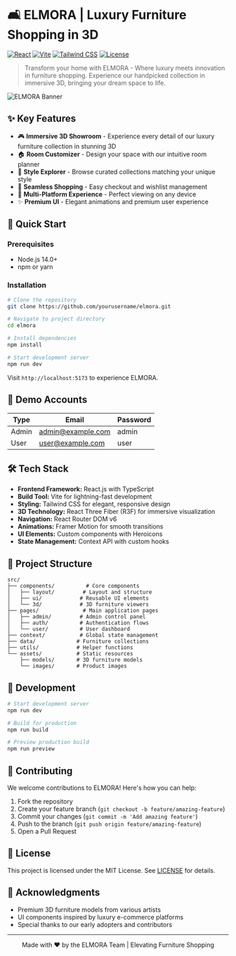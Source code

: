 # 🛋️ ELMORA | Luxury Furniture Shopping in 3D

[![React](https://img.shields.io/badge/React-18-blue.svg)](https://reactjs.org/)
[![Vite](https://img.shields.io/badge/Vite-Latest-646CFF.svg)](https://vitejs.dev/)
[![Tailwind CSS](https://img.shields.io/badge/Tailwind-3-38B2AC.svg)](https://tailwindcss.com/)
[![License](https://img.shields.io/badge/License-MIT-green.svg)](LICENSE)

> Transform your home with ELMORA - Where luxury meets innovation in furniture shopping. Experience our handpicked collection in immersive 3D, bringing your dream space to life.

![ELMORA Banner](path/to/banner.png)

## ✨ Key Features

- 🎮 **Immersive 3D Showroom** - Experience every detail of our luxury furniture collection in stunning 3D
- 🏠 **Room Customizer** - Design your space with our intuitive room planner
- 🎨 **Style Explorer** - Browse curated collections matching your unique style
- 🛒 **Seamless Shopping** - Easy checkout and wishlist management
- 📱 **Multi-Platform Experience** - Perfect viewing on any device
- ✨ **Premium UI** - Elegant animations and premium user experience

## 🚀 Quick Start

### Prerequisites

- Node.js 14.0+
- npm or yarn

### Installation

```bash
# Clone the repository
git clone https://github.com/yourusername/elmora.git

# Navigate to project directory
cd elmora

# Install dependencies
npm install

# Start development server
npm run dev
```

Visit `http://localhost:5173` to experience ELMORA.

## 🔑 Demo Accounts

| Type  | Email             | Password |
| ----- | ----------------- | -------- |
| Admin | admin@example.com | admin    |
| User  | user@example.com  | user     |

## 🛠️ Tech Stack

- **Frontend Framework:** React.js with TypeScript
- **Build Tool:** Vite for lightning-fast development
- **Styling:** Tailwind CSS for elegant, responsive design
- **3D Technology:** React Three Fiber (R3F) for immersive visualization
- **Navigation:** React Router DOM v6
- **Animations:** Framer Motion for smooth transitions
- **UI Elements:** Custom components with Heroicons
- **State Management:** Context API with custom hooks

## 📁 Project Structure

```
src/
├── components/          # Core components
│   ├── layout/         # Layout and structure
│   ├── ui/            # Reusable UI elements
│   └── 3d/            # 3D furniture viewers
├── pages/              # Main application pages
│   ├── admin/         # Admin control panel
│   ├── auth/          # Authentication flows
│   └── user/          # User dashboard
├── context/           # Global state management
├── data/             # Furniture collections
├── utils/            # Helper functions
└── assets/           # Static resources
    ├── models/       # 3D furniture models
    └── images/       # Product images
```

## 🔨 Development

```bash
# Start development server
npm run dev

# Build for production
npm run build

# Preview production build
npm run preview
```

## 🤝 Contributing

We welcome contributions to ELMORA! Here's how you can help:

1. Fork the repository
2. Create your feature branch (`git checkout -b feature/amazing-feature`)
3. Commit your changes (`git commit -m 'Add amazing feature'`)
4. Push to the branch (`git push origin feature/amazing-feature`)
5. Open a Pull Request

## 📄 License

This project is licensed under the MIT License. See [LICENSE](LICENSE) for details.

## 🙏 Acknowledgments

- Premium 3D furniture models from various artists
- UI components inspired by luxury e-commerce platforms
- Special thanks to our early adopters and contributors

---

<div align="center">
Made with ❤️ by the ELMORA Team | Elevating Furniture Shopping
</div>
